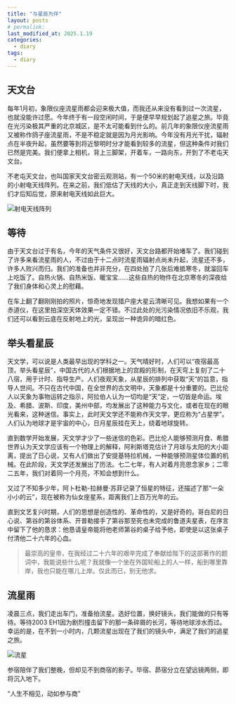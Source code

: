```yaml
---
title: "与星辰为伴"
layout: posts
# permalink: 
last_modified_at: 2025.1.19
categories:
  - diary
tags:
  - diary
---
```


## 天文台

每年1月初，象限仪座流星雨都会迎来极大值，而我还从来没有看到过一次流星，也就没能许过愿。今年终于有一段空闲时间，于是便早早规划起了追星之旅。毕竟在光污染极其严重的北京城区，是不太可能看到什么的。前几年的象限仪座流星雨又被称作鸽子座流星雨，不是不稳定就是因为月光影响。今年没有月光干扰，辐射点在半夜升起，虽然要等到将近黎明时分才能看到较多的流星，但这种条件对我们已然是完美。我们便拿上相机，背上三脚架，开着车，一路向东，开到了不老屯天文台。

不老屯天文台，也叫国家天文台密云观测站，有一个50米的射电天线，以及沿路的小射电天线阵列。在来之前，我们低估了天线的大小，真正走到天线脚下时，我们才后知后觉，原来射电天线如此巨大。

![射电天线阵列](/blog/assets/images/20240104_不老屯天文台_WWL_6.jpg)

## 等待

由于天文台过于有名，今年的天气条件又很好，天文台路都开始堵车了。我们碰到了许多来看流星雨的人，不过由于十二点时流星雨辐射点尚未升起，流星还不多，许多人败兴而归。我们的准备也并非充分，在四处拍了几张后难抵寒冬，就溜回车上吃饭了。自热火锅、自热米饭、暖宝宝……这些自热的物件在北京寒冬的深夜给了我们身体和心灵上的慰藉。

在车上翻了翻刚刚拍的照片，惊奇地发现猎户座大星云清晰可见。我想如果有一个赤道仪，在这里拍深空天体效果一定不错。不过此处的光污染情况依旧不乐观，我们还可以看到云底在反射地上的光，呈现出一种诡异的暗红色。

## 举头看星辰

天文学，可以说是人类最早出现的学科之一。天气晴好时，人们可以“夜宿最高顶，举头看星辰”，中国古代的人们根据地上的宫殿的形制，在天穹上复刻了二十八宿，用于计时、指导生产。人们夜观天象，从星辰的排列中获取“天”的旨意，指导人世间。不只在古代中国，在全世界的古文明中，天象都是十分重要的。巴比伦人以天象为事物运转之指示，阿拉伯人认为一切均是“天”定，一切皆是命运。埃及、希腊、波斯、印度，美州中部，均发展出了这种能力与文化，或者在现在的眼光看来，这种迷信。事实上，此时天文学还不能称作天文学，更应称为“占星学”。人们认为地球才是宇宙的中心，日月星辰挂在天上，绕着地球旋转。

直到数学开始发展，天文学才少了一些迷信的色彩。巴比伦人能够预测月食、希腊世界认为天文学应该有一个物理上的解释，阿利斯塔克估计了月球与太阳的大小距离，提出了日心说，又有人们做出了安提基特拉机械，一种能够预测星体位置的机械。在此阶段，天文学还发展出了历法。七二七年，有人对着月亮思念家乡；二零二五年，我们对着同一个月亮，不知会想到什么。

又过了不知多少年，阿卜杜勒-拉赫曼·苏菲记录了恒星的特征，还描述了那“一朵小小的云”，现在被称为仙女座星系，距离我们上百万光年的云。

直到文艺复兴时期，人们的思想是创造性的、革命性的，又是好奇的。哥白尼的日心说、第谷的第谷体系、开普勒接手了第谷那至死也未完成的鲁道夫星表，在序言中留下了他的恳求：他恳请皇帝能将他老师第谷的桌子给予他，即使是以这张桌子付清他二十六年的心血。

> 最崇高的皇帝，在我经过二十六年的艰辛完成了奉献给陛下的这部著作的题词中，我能说些什么呢？我就像一个坐在外国轮船上的人一样，船到哪里靠岸，我也只能在哪儿上岸。仅此而已，别无他求。

## 流星雨

凌晨三点，我们走出车门，准备拍流星。选好位置，换好镜头，我们能做的只有等待。等待2003 EH1因为剧烈撞击留下的那一条碎屑的长河，等待地球涉水而过。幸运的是，在不到一小时内，几颗流星出现在了我们的镜头中，满足了我们的追星之旅。

![流星](/blog/assets/images/20240104_不老屯天文台_WWL_1.jpg)

参宿陪伴了我们整晚，但却见不到商宿的影子。毕宿、昴宿分立在望远镜两侧，即将沉入地下。

“人生不相见，动如参与商”

